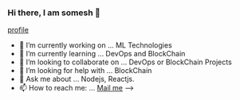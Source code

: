 ### Hi there, I am somesh 👋
<a href="http://someshjoshi.rf.gd/?i=1">profile</a>

- 🔭 I’m currently working on ... ML Technologies
- 🌱 I’m currently learning ... DevOps and BlockChain
- 👯 I’m looking to collaborate on ... DevOps or BlockChain Projects
- 🤔 I’m looking for help with ... BlockChain
- 💬 Ask me about ... Nodejs, Reactjs.
- 📫 How to reach me: ... <a href="mailto:someshjoshi890@gmail.com">Mail me</a>
-->
